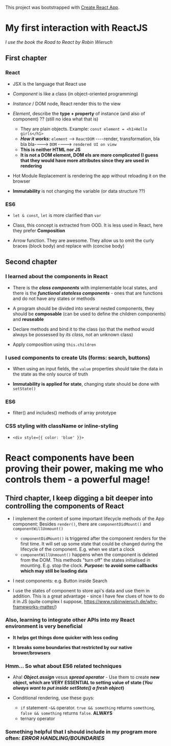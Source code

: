 This project was bootstrapped with [Create React App](https://github.com/facebook/create-react-app).

# My first interaction with ReactJS

*I use the book the Road to React by Robin Wieruch*

## First chapter

### React

- JSX is the language that React use

- *Component* is like a class (in object-oriented programming)
- *Instance* / DOM node, React render this to the view
- *Element*, describe the **type + property** of instance (and also of component) ?? (still no idea what that is)
  - They are plain objects. Example: `const element = <h1>Hello girls</h1>`
  - ***How it works:*** `element` --> `ReactDOM` ----render, transformation, bla bla bla----> `DOM` ----> `rendered UI on view`
  - **This is neither HTML nor JS**
  - **It is not a DOM element, DOM els are more complicated (I guess that they would have more attributes since they are used in rendering**
  
- Hot Module Replacement is rendering the app without reloading it on the browser

- **Immutability** is not changing the variable (or data structure ??)

### ES6

- `let & const`, `let` is more clarified than `var`

- Class, this concept is extracted from OOD. It is less used in React, here they prefer **Composition**

- Arrow function. They are awesome. They allow us to omit the curly braces (block body) and replace with (concise body)

## Second chapter

### I learned about the components in React

- There is the ***class components*** with implementable local states, and there is the ***functional stateless components*** - ones that are functions and do not have any states or methods

- A program should be divided into several nested components, they should be **composable** (can be used to define the children components) and **reuseable**

- Declare methods and bind it to the class (so that the method would always be possessed by *its class*, not an unknown class)
- Apply composition using `this.children`

### I used components to create UIs (forms: search, buttons)

- When using an input fields, the `value` properties should take the data in the state as the only source of truth

- **Immutability is applied for state**, changing state should be done with `setState()`
 
### ES6

- filter() and includes() methods of array prototype

### CSS styling with className or inline-styling

- `<div style={{ color: 'blue' }}>`

# React components have been proving their power, making me who controls them - a powerful mage!

## Third chapter, I keep digging a bit deeper into controlling the components of React

- I implement the content of some important lifecycle methods of the App component: Besides `render()`, there are `componentDidMount()` and `componentWillUnmount()`

  - `componentDidMount()` is triggered after the component renders for the first time. It will set up some state that could be changed during the lifecycle of the component. E.g. when we start a clock
  - `componentWillUnmount()` happens when the component is deleted from the DOM. This methods "turn off" the states initialised in mounting. E.g. stop the clock. ***Purpose:*** **to avoid some callbacks which may still be loading data**
  
 - I nest components: e.g. Button inside Search
 
 - I use the states of component to store api's data and use them in addition. This is a great advantage - since I have few clues of how to do it in JS (quite complex I suppose, https://www.robinwieruch.de/why-frameworks-matter/)
 
### Also, learning to integrate other APIs into my React environment is very beneficial
 
- **It helps get things done quicker with less coding**

- **It breaks some boundaries that restricted by our native brower/browsers**
 
 ### Hmm... So what about ES6 related techniques
 
- Aha! ***Object.assign*** vesus ***spread operator*** - Use them to create **new object, which are VERY ESSENTIAL to setting value of state (*You always want to put inside setState() a fresh object*)**

- Conditional rendering, use these guys:
  - `if` statement 
  -`&&` operator. `true && something` returns `something`, `false && something` returns `false`. **ALWAYS**
  - ternary operator

### Something helpful that I should include in my program more often: ***ERROR HANDLING/BOUNDARIES***
